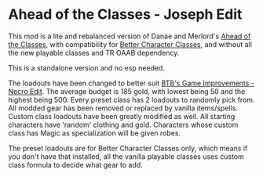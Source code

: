 # Ahead of the Classes - Joseph Edit
This mod is a lite and rebalanced version of Danae and Merlord's [Ahead of the Classes](https://www.nexusmods.com/morrowind/mods/50346), with compatibility for [Better Character Classes](https://www.nexusmods.com/morrowind/mods/47078), and without all the new playable classes and TR OAAB dependency. 

This is a standalone version and no esp needed. 
  
The loadouts have been changed to better suit [BTB's Game Improvements - Necro Edit](https://www.nexusmods.com/morrowind/mods/47129). The average budget is 185 gold, with lowest being 50 and the highest being 500. Every preset class has 2 loadouts to randomly pick from. All modded gear has been removed or replaced by vanilla items/spells. Custom class loadouts have been greatly modified as well. All starting characters have 'random' clothing and gold. Characters whose custom class has Magic as specialization will be given robes. 

The preset loadouts are for Better Character Classes only, which means if you don't have that installed, all the vanilla playable classes uses custom class formula to decide what gear to add. 
